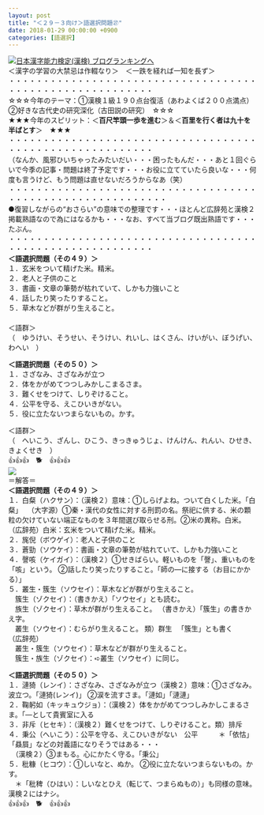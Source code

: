 ```yaml
---
layout: post
title: "＜２９－３向け＞語選択問題㉗"
date: 2018-01-29 00:00:00 +0900
categories: [語選択]
---
```


[![](/syuusyuu9701/assets/images/＜２９－３向け＞語選択問題㉗-br_c_3028_1.gif)](http://blog.with2.net/link.php?1659096:3028 "日本漢字能力検定(漢検) ブログランキングへ")[日本漢字能力検定(漢検) ブログランキングへ](http://blog.with2.net/link.php?1659096:3028)  
＜漢字の学習の大禁忌は作輟なり＞　＜一跌を経れば一知を長ず＞  
・・・・・・・・・・・・・・・・・・・・・・・・・・・・・・・・・・・・・・・・・・・・・・・・・・・・・・・・・  
☆☆☆今年のテーマ：①漢検１級１９０点台復活（あわよくば２００点満点）　②好きな古代史の研究深化（古田説の研究）　☆☆☆  
★★★今年のスピリット：＜**百尺竿頭一歩を進む**＞＆＜**百里を行く者は九十を半ばとす**＞　★★★  
・・・・・・・・・・・・・・・・・・・・・・・・・・・・・・・・・・・・・・・・・・・・・・・・・・・・・・・・・  
（なんか、風邪ひいちゃったみたいだい・・・困ったもんだ・・・あと１回ぐらいで今季の記事・問題は終了予定です・・・お役に立てていたら良いな・・・何度も言うけど、もう問題は直せないだろうからなあ（笑）  
・・・・・・・・・・・・・・・・・・・・・・・・・・・・・・・・・・・・・・・・・・・・・・・・・・・・・・・・・・・  
●復習しながらの“おさらい”の意味での整理です・・・ほとんど広辞苑と漢検２掲載熟語なので為にはなるかも・・・なお、すべて当ブログ既出熟語です・・・たぶん。   
・・・・・・・・・・・・・・・・・・・・・・・・・・・・・・・・・・・・・・・・・・・・・・・・・・・・・・・・・  
**＜語選択問題（その４９）＞**  
１．玄米をついて精げた米。精米。  
２．老人と子供のこと  
３．書画・文章の筆勢が枯れていて、しかも力強いこと  
４．話したり笑ったりすること。  
５．草木などが群がり生えること。  
　  
＜語群＞  
（　ゆうけい、そうせい、そうけい、れいし、はくさん、けいがい、ぼうげい、わへい　）  
  
**＜語選択問題（その５０）＞**  
１．さざなみ、さざなみが立つ  
２．体をかがめてつつしみかしこまるさま。  
３．難くせをつけて、しりぞけること。  
４．公平を守る、えこひいきがない。  
５．役に立たないつまらないもの。かす。  
  
＜語群＞  
（　へいこう、ざんし、ひこう、きっきゅうじょ、けんけん、れんい、ひせき、きょくせき　）  
👍👍👍　🐕　👍👍👍  
![](/syuusyuu9701/assets/images/＜２９－３向け＞語選択問題㉗-a6da228eaadf433cb7cce0581fd36a17.png)  
＝解答＝  
**＜語選択問題（その４９）＞**  
１．白粲（ハクサン）：（漢検２）意味：①しらげよね。ついて白くした米。「白粲」 　（大字源）①秦・漢代の女性に対する刑罰の名。祭祀に供する、米の顆粒の欠けていない端正なものを３年間選び取らせる刑。②米の異称。白米。　（広辞苑）白米：玄米をついて精げた米。精米。  
２．旄倪（ボウゲイ）：老人と子供のこと  
３．蒼勁（ソウケイ）：書画・文章の筆勢が枯れていて、しかも力強いこと  
４．謦咳（ケイガイ）：（漢検２）①せきばらい。軽いものを「謦」、重いものを「咳」という。 ②話したり笑ったりすること。「師の―に接する（お目にかかる）」  
５．叢生・簇生（ソウセイ）：草木などが群がり生えること。  
　簇生（ゾクセイ）：（書きかえ）「ソウセイ」とも読む。  
　族生（ゾクセイ）：草木が群がり生えること。 （書きかえ）「簇生」の書きかえ字。  
　叢生（ソウセイ）：むらがり生えること。 類）群生 　「簇生」とも書く  
（広辞苑）  
　叢生・簇生（ソウセイ）：草木などが群がり生えること。  
　簇生・族生（ゾクセイ）：➪叢生（ソウセイ）に同じ。  
  
**＜語選択問題（その５０）＞**  
１．漣猗（レンイ）：さざなみ、さざなみが立つ（漢検２）意味：①さざなみ。波立つ。「漣猗(レンイ)」 ②涙を流すさま。「漣如」「漣漣」  
２．鞠躬如（キッキュウジョ）：（漢検２）体をかがめてつつしみかしこまるさま。「―として貴賓室に入る  
３．非斥（ヒセキ）：（漢検２）難くせをつけて、しりぞけること。類）排斥  
４．秉公（へいこう）：公平を守る、えこひいきがない　公平　　　＊「依怙」「贔屓」などの対義語になりそうではある・・・  
　（漢検２）③まもる。心にかたく守る。「秉公」  
５．秕糠（ヒコウ）：①しいなと、ぬか。 ②役に立たないつまらないもの。かす。  
　＊「秕稗（ひはい）：しいなとひえ（転じて、つまらぬもの）」も同様の意味。漢検２にはナシ。  
👍👍👍　🐕　👍👍👍